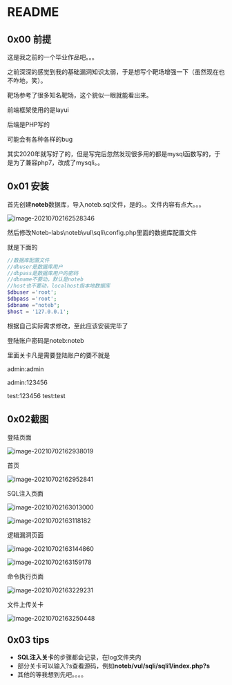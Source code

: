 # README

## 0x00 前提

这是我之前的一个毕业作品吧。。。

之前深深的感觉到我的基础漏洞知识太弱，于是想写个靶场增强一下（虽然现在也不咋地，笑）。

靶场参考了很多知名靶场，这个貌似一眼就能看出来。

前端框架使用的是layui

后端是PHP写的

可能会有各种各样的bug

其实2020年就写好了的，但是写完后忽然发现很多用的都是mysql函数写的，于是为了兼容php7，改成了mysqli。。

## 0x01 安装

首先创建**noteb**数据库，导入noteb.sql文件，是的。。文件内容有点大。。。

![image-20210702162528346](img/image-20210702162528346.png)

然后修改Noteb-labs\noteb\vul\sqli\config.php里面的数据库配置文件

就是下面的

```php
//数据库配置文件
//dbuser是数据库用户
//dbpass是数据库用户的密码
//dbname不要动，默认是noteb
//host也不要动，localhost指本地数据库
$dbuser ='root';
$dbpass ='root';
$dbname ="noteb";
$host = '127.0.0.1';
```

根据自己实际需求修改，至此应该安装完毕了

登陆账户密码是noteb:noteb

里面关卡凡是需要登陆账户的要不就是

admin:admin

admin:123456

test:123456
test:test

## 0x02截图

登陆页面

![image-20210702162938019](img/image-20210702162938019.png)

首页

![image-20210702162952841](img/image-20210702162952841.png)

SQL注入页面

![image-20210702163013000](img/image-20210702163013000.png)

![image-20210702163118182](img/image-20210702163118182.png)

逻辑漏洞页面

![image-20210702163144860](img/image-20210702163144860.png)

![image-20210702163159178](img/image-20210702163159178.png)

命令执行页面

![image-20210702163229231](img/image-20210702163229231.png)

文件上传关卡

![image-20210702163250448](img/image-20210702163250448.png)

## 0x03 tips

-   **SQL注入关卡**的步骤都会记录，在log文件夹内
-   部分关卡可以输入?s查看源码，例如**noteb/vul/sqli/sqli1/index.php?s**
-   其他的等我想到先吧。。。。

